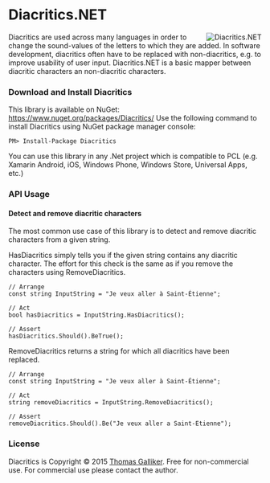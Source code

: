 # Diacritics.NET
<img src="https://raw.githubusercontent.com/thomasgalliker/Diacritics.NET/master/logo.png" alt="Diacritics.NET" align="right">
Diacritics are used across many languages in order to change the sound-values of the letters to which they are added.
In software development, diacritics often have to be replaced with non-diacritics, e.g. to improve usability of user input.
Diacritics.NET is a basic mapper between diacritic characters an non-diacritic characters.

### Download and Install Diacritics
This library is available on NuGet: https://www.nuget.org/packages/Diacritics/
Use the following command to install Diacritics using NuGet package manager console:

    PM> Install-Package Diacritics

You can use this library in any .Net project which is compatible to PCL (e.g. Xamarin Android, iOS, Windows Phone, Windows Store, Universal Apps, etc.)

### API Usage
#### Detect and remove diacritic characters
The most common use case of this library is to detect and remove diacritic characters from a given string.

HasDiacritics simply tells you if the given string contains any diacritic character. The effort for this check is the same as if you remove the characters using RemoveDiacritics.

```
// Arrange
const string InputString = "Je veux aller à Saint-Étienne";

// Act
bool hasDiacritics = InputString.HasDiacritics();

// Assert
hasDiacritics.Should().BeTrue();
```

RemoveDiacritics returns a string for which all diacritics have been replaced.
```
// Arrange
const string InputString = "Je veux aller à Saint-Étienne";

// Act
string removeDiacritics = InputString.RemoveDiacritics();

// Assert
removeDiacritics.Should().Be("Je veux aller a Saint-Etienne");
```

### License
Diacritics is Copyright &copy; 2015 [Thomas Galliker](https://ch.linkedin.com/in/thomasgalliker). Free for non-commercial use. For commercial use please contact the author.
